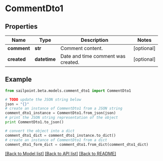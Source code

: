 # CommentDto1


## Properties
Name | Type | Description | Notes
------------ | ------------- | ------------- | -------------
**comment** | **str** | Comment content. | [optional] 
**created** | **datetime** | Date and time comment was created. | [optional] 

## Example

```python
from sailpoint.beta.models.comment_dto1 import CommentDto1

# TODO update the JSON string below
json = "{}"
# create an instance of CommentDto1 from a JSON string
comment_dto1_instance = CommentDto1.from_json(json)
# print the JSON string representation of the object
print CommentDto1.to_json()

# convert the object into a dict
comment_dto1_dict = comment_dto1_instance.to_dict()
# create an instance of CommentDto1 from a dict
comment_dto1_form_dict = comment_dto1.from_dict(comment_dto1_dict)
```
[[Back to Model list]](../README.md#documentation-for-models) [[Back to API list]](../README.md#documentation-for-api-endpoints) [[Back to README]](../README.md)


